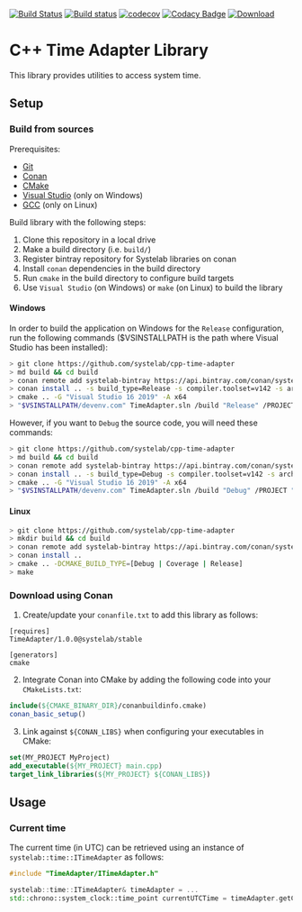 [![Build Status](https://travis-ci.org/systelab/cpp-time-adapter.svg?branch=master)](https://travis-ci.org/systelab/cpp-time-adapter)
[![Build status](https://ci.appveyor.com/api/projects/status/bgkmqmsbvyvkl2d6?svg=true)](https://ci.appveyor.com/project/systelab/cpp-time-adapter)
[![codecov](https://codecov.io/gh/systelab/cpp-time-adapter/branch/master/graph/badge.svg)](https://codecov.io/gh/systelab/cpp-time-adapter)
[![Codacy Badge](https://api.codacy.com/project/badge/Grade/6526d0da00cb4c90ad196782faf09523)](https://www.codacy.com/manual/systelab/cpp-time-adapter?utm_source=github.com&amp;utm_medium=referral&amp;utm_content=systelab/cpp-time-adapter&amp;utm_campaign=Badge_Grade)
[![Download](https://api.bintray.com/packages/systelab/conan/TimeAdapter:systelab/images/download.svg)](https://bintray.com/systelab/conan/TimeAdapter:systelab/_latestVersion)

# C++ Time Adapter Library

This library provides utilities to access system time.

## Setup

### Build from sources

Prerequisites:
  - [Git](https://git-scm.com/)
  - [Conan](https://conan.io/)
  - [CMake](https://cmake.org/)
  - [Visual Studio](https://visualstudio.microsoft.com/) (only on Windows)
  - [GCC](https://gcc.gnu.org/) (only on Linux)

Build library with the following steps:
  1. Clone this repository in a local drive
  2. Make a build directory (i.e. `build/`)
  3. Register bintray repository for Systelab libraries on conan
  4. Install `conan` dependencies in the build directory
  5. Run `cmake` in the build directory to configure build targets
  6. Use `Visual Studio` (on Windows) or `make` (on Linux) to build the library

#### Windows

In order to build the application on Windows for the `Release` configuration, run the following commands ($VSINSTALLPATH is the path where Visual Studio has been installed):

``` bash
> git clone https://github.com/systelab/cpp-time-adapter
> md build && cd build
> conan remote add systelab-bintray https://api.bintray.com/conan/systelab/conan
> conan install .. -s build_type=Release -s compiler.toolset=v142 -s arch=x86_64
> cmake .. -G "Visual Studio 16 2019" -A x64
> "$VSINSTALLPATH/devenv.com" TimeAdapter.sln /build "Release" /PROJECT "TimeAdapter"
```

However, if you want to `Debug` the source code, you will need these commands:

``` bash
> git clone https://github.com/systelab/cpp-time-adapter
> md build && cd build
> conan remote add systelab-bintray https://api.bintray.com/conan/systelab/conan
> conan install .. -s build_type=Debug -s compiler.toolset=v142 -s arch=x86_64
> cmake .. -G "Visual Studio 16 2019" -A x64
> "$VSINSTALLPATH/devenv.com" TimeAdapter.sln /build "Debug" /PROJECT "TimeAdapter"
```

#### Linux
``` bash
> git clone https://github.com/systelab/cpp-time-adapter
> mkdir build && cd build
> conan remote add systelab-bintray https://api.bintray.com/conan/systelab/conan
> conan install ..
> cmake .. -DCMAKE_BUILD_TYPE=[Debug | Coverage | Release]
> make
```

### Download using Conan

  1. Create/update your `conanfile.txt` to add this library as follows:

```
[requires]
TimeAdapter/1.0.0@systelab/stable

[generators]
cmake
```

  2. Integrate Conan into CMake by adding the following code into your `CMakeLists.txt`:

```cmake
include(${CMAKE_BINARY_DIR}/conanbuildinfo.cmake)
conan_basic_setup()
```

  3. Link against `${CONAN_LIBS}` when configuring your executables in CMake:

```cmake
set(MY_PROJECT MyProject)
add_executable(${MY_PROJECT} main.cpp)
target_link_libraries(${MY_PROJECT} ${CONAN_LIBS})
```

## Usage

### Current time

The current time (in UTC) can be retrieved using an instance of `systelab::time::ITimeAdapter` as follows:

``` cpp
#include "TimeAdapter/ITimeAdapter.h"

systelab::time::ITimeAdapter& timeAdapter = ...
std::chrono::system_clock::time_point currentUTCTime = timeAdapter.getCurrentUTCTime();
```
